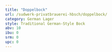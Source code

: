 ```yaml
---
title: "Doppelbock"
url: /sudwerk-privatbrauerei-hbsch/doppelbock/
category: German Lager
style: Traditional German-Style Bock
abv: 10
ibu: 0
srm: 0
upc: 0
---
```


